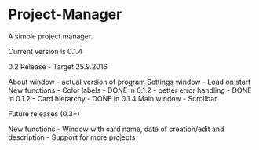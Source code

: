 # Project-Manager
A simple project manager.

Current version is 0.1.4



0.2 Release - Target 25.9.2016

About window
	- actual version of program
Settings window
	- Load on start
New functions
	- Color labels - DONE in 0.1.2
	- better error handling - DONE in 0.1.2
	- Card hierarchy - DONE in 0.1.4
Main window
	- Scrollbar

Future releases (0.3+)

New functions
	- Window with card name, date of creation/edit and description
	- Support for more projects

